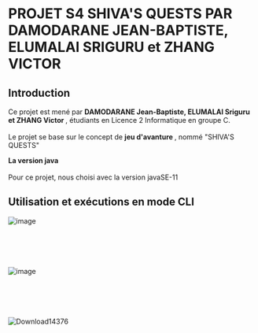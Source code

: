 # PROJET S4 SHIVA'S QUESTS PAR DAMODARANE JEAN-BAPTISTE, ELUMALAI SRIGURU et ZHANG VICTOR

## Introduction
Ce projet est mené par <b> DAMODARANE Jean-Baptiste, ELUMALAI Sriguru et ZHANG Victor </b>, étudiants en Licence 2 Informatique en groupe C.
<br></br>
Le projet se base sur le concept de <b>  jeu d'avanture </b>, nommé "SHIVA'S QUESTS"

**La version java**
<br></br>
Pour ce projet, nous choisi avec la version javaSE-11

## Utilisation et exécutions en mode CLI
![image](https://user-images.githubusercontent.com/91695685/154872516-fe540c98-9687-41ef-8fc8-783ed511b1c7.png)
<br></br>
<br></br>
<br></br>
![image](https://user-images.githubusercontent.com/91695685/154872688-5eacbc65-6e6a-45c2-9b3d-c375be67f833.png)
<br></br>
<br></br>
<br></br>
![Download14376](https://user-images.githubusercontent.com/91695685/154873014-a83ba532-345a-44c2-8fa1-d475a4e2d3dd.png)

